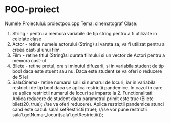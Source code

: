 # POO-proiect
Numele Proiectului: proiectpoo.cpp
Tema: cinematograf
Clase:
  1. String - pentru a memora variabile de tip string pentru a fi utilizate in celelate clase
  2. Actor - retine numele actorului (String) si varsta sa, va fi utilizat pentru a creea cast-ul unui film
  3. Film - retine titlul (String)si durata filmului si un vector de Actori pentru a memora cast-ul
  4. Bilete - retine pretul, ora si minutul difuzarii, si in variabila student de tip bool daca este stuent sau nu. Daca este student se va oferi o reducere de 5 lei
  5. SalaCinema- retine numarul salii si numarul de locuri, iar in variabila restrictii de tip bool daca se aplica restrictii pandemice. In cazul in care se aplica restrictii numarul de locuri se imparte la 2.
Functionalitati:
    Aplica reducere de student daca parametrul primit este true (Bilete bilet(20, true); //se va oferi reducere).
    Aplica restrictii pandemice atunci cand este cazul:
            sala1.setRestrictii(true); ///se vor pune restrictii
            sala1.getNumar_locuri(sala1.getRestrictii());

                
